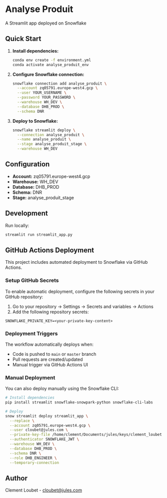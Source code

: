 # Analyse Produit

A Streamlit app deployed on Snowflake

## Quick Start

1. **Install dependencies:**
   ```bash
   conda env create -f environment.yml
   conda activate analyse_produit_env
   ```

2. **Configure Snowflake connection:**
   ```bash
   snowflake connection add analyse_produit \
     --account zq05791.europe-west4.gcp \
     --user YOUR_USERNAME \
     --password YOUR_PASSWORD \
     --warehouse WH_DEV \
     --database DHB_PROD \
     --schema DNR
   ```

3. **Deploy to Snowflake:**
   ```bash
   snowflake streamlit deploy \
     --connection analyse_produit \
     --name analyse_produit \
     --stage analyse_produit_stage \
     --warehouse WH_DEV
   ```

## Configuration

- **Account:** zq05791.europe-west4.gcp
- **Warehouse:** WH_DEV
- **Database:** DHB_PROD
- **Schema:** DNR
- **Stage:** analyse_produit_stage

## Development

Run locally:
```bash
streamlit run streamlit_app.py
```

## GitHub Actions Deployment

This project includes automated deployment to Snowflake via GitHub Actions.

### Setup GitHub Secrets

To enable automatic deployment, configure the following secrets in your GitHub repository:

1. Go to your repository → Settings → Secrets and variables → Actions
2. Add the following repository secrets:

```
SNOWFLAKE_PRIVATE_KEY=<your-private-key-content>
```

### Deployment Triggers

The workflow automatically deploys when:
- Code is pushed to `main` or `master` branch
- Pull requests are created/updated
- Manual trigger via GitHub Actions UI

### Manual Deployment

You can also deploy manually using the Snowflake CLI:

```bash
# Install dependencies
pip install streamlit snowflake-snowpark-python snowflake-cli-labs

# Deploy
snow streamlit deploy streamlit_app \
  --replace \
  --account zq05791.europe-west4.gcp \
  --user cloubet@jules.com \
  --private-key-file /home/clement/Documents/jules/keys/clement_loubet.pem \
  --authenticator SNOWFLAKE_JWT \
  --warehouse WH_DEV \
  --database DHB_PROD \
  --schema DNR \
  --role DHB_ENGINEER \
  --temporary-connection
```

## Author

Clement Loubet - cloubet@jules.com
